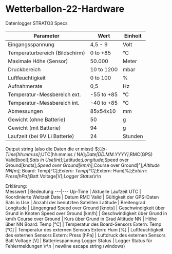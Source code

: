 # Wetterballon-22-Hardware

Datenlogger STRATO3 Specs

Parameter | Wert | Einheit
---|---|---
Eingangsspannung | 4,5 - 9 | Volt
Temperaturbereich (Bildschirm) | 0 to +85 | °C
Maximale Höhe (Sensor) | 50.000 | Meter
Druckbereich | 10 to 1200 | mbar
Luftfeuchtigkeit | 0 to 100 | %
Aufnahmerate | 0,5 | Hz
Temperatur-Messbereich ext. | -55 to +85 | °C
Temperatur-Messbereich int. | -40 to +85 | °C
Abmessungen | 85x54x10 | mm
Gewicht (ohne Batterie) | 50 | g
Gewicht (mit Batterie) | 94 | g
Laufzeit (bei 9V Li Batterie) | 24 | Stunden

Output string (also die Daten die er misst)
$;*Up-Time[hh:mm:ss]*;UTC[hh:mm:ss / NA];*Date[DD.MM.YYYY]*;RMC(GPS) Valid[bool];*Sats in Use[int]*;Latitude;*Longitude*;Speed over Ground[knots];*Speed over Ground[km/h]*;Course over Ground[°];*Altitude NN[m]*; Board: Temp[°C];*Extern: Temp[°C]*;Extern: Hum[%];*Extern: Press[hPa]*;Batt Voltage[V];*Logger Status*\r\n

Erklärung:  
Messwert | Bedeutung
---|---
Up-Time | Aktuelle Laufzeit
UTC | Koordinierte Weltzeit
Date | Datum
RMC Valid | Gültigkeit der GPS-Daten
Sats in Use | Anzahl der benutzten Sateliten
Latitude | Breitengrad
Longitude | Längengrad
Speed over Ground [knots] | Geschwindigkeit über Grund in Knoten
Speed over Ground [km/h] | Geschwindigkeit über Grund in km/h
Course over Ground | Kurs über Grund in Grad
Altitude NN | Höhe über NN
Board: Temp [°C] | Temperatur des Board-Sensors
Extern: Temp [°C] | Temperatur des externen Sensors
Extern: Hum [%] | Luftfeuchtigkeit des externen Sensors
Extern: Press [hPa] | Luftdruck des externen Sensors
Batt Voltage [V] | Batteriespannung
Logger Status | Logger Status für Fehlermeldungen
\r\n | newline escape string (windows)
